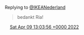 Replying to [@IKEANederland](https://twitter.com/@IKEANederland/status/1512736446804811777)

> bedankt Ria\!

<img src="../../media/tweet.ico" width="12" /> [Sat Apr 09 13:03:56 +0000 2022](https://twitter.com/DromerDenker/status/1512778339852902401)